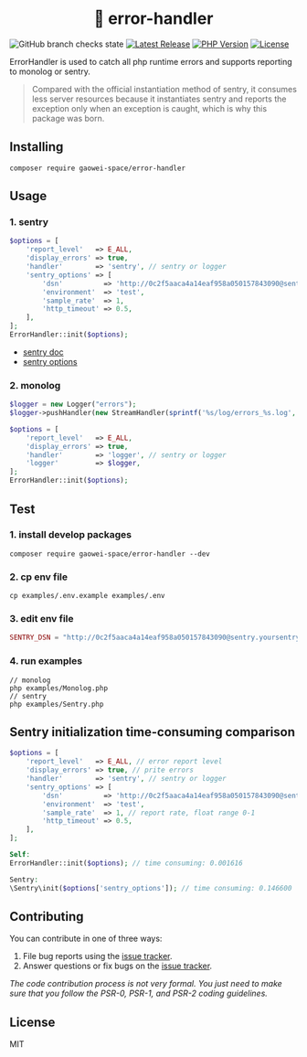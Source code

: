 <h1 align="center"> 🌈 error-handler </h1>

![GitHub branch checks state](https://img.shields.io/github/checks-status/gaowei-space/error-handler/main)
[![Latest Release](https://img.shields.io/github/v/release/gaowei-space/error-handler)](https://github.com/gaowei-space/error-handler/releases)
[![PHP Version](https://img.shields.io/packagist/php-v/gaowei-space/error-handler)](https://www.php.net/)
[![License](https://img.shields.io/github/license/gaowei-space/error-handler)](https://github.com/gaowei-space/error-handler/LICENSE)

<p> ErrorHandler is used to catch all php runtime errors and supports reporting to monolog or sentry. </p>

> Compared with the official instantiation method of sentry, it consumes less server resources because it instantiates sentry and reports the exception only when an exception is caught, which is why this package was born.


## Installing

```shell
composer require gaowei-space/error-handler
```

## Usage

### 1. sentry
```php
$options = [
    'report_level'   => E_ALL,
    'display_errors' => true,
    'handler'        => 'sentry', // sentry or logger
    'sentry_options' => [
        'dsn'          => 'http://0c2f5aaca4a14eaf958a050157843090@sentry.yoursentrysite.com/3',
        'environment'  => 'test',
        'sample_rate'  => 1,
        'http_timeout' => 0.5,
    ],
];
ErrorHandler::init($options);
```
- [sentry doc](https://docs.sentry.io/platforms/php/)
- [sentry options](https://docs.sentry.io/platforms/php/configuration/options/)


### 2. monolog
```php
$logger = new Logger("errors");
$logger->pushHandler(new StreamHandler(sprintf('%s/log/errors_%s.log', __DIR__, date('Ymd')), Logger::DEBUG, true, 0666));

$options = [
    'report_level'   => E_ALL,
    'display_errors' => true,
    'handler'        => 'logger', // sentry or logger
    'logger'         => $logger,
];
ErrorHandler::init($options);
```

## Test

### 1. install develop packages
```shell
composer require gaowei-space/error-handler --dev
```

### 2. cp env file
```shell
cp examples/.env.example examples/.env
```
### 3. edit env file
```php
SENTRY_DSN = "http://0c2f5aaca4a14eaf958a050157843090@sentry.yoursentrysite.com/3"
```
### 4. run examples
```shell
// monolog
php examples/Monolog.php
// sentry
php examples/Sentry.php
```

## Sentry initialization time-consuming comparison
```php
$options = [
    'report_level'   => E_ALL, // error report level
    'display_errors' => true, // prite errors
    'handler'        => 'sentry', // sentry or logger
    'sentry_options' => [
        'dsn'          => 'http://0c2f5aaca4a14eaf958a050157843090@sentry.yoursentrysite.com/3', // sentry website dsn
        'environment'  => 'test',
        'sample_rate'  => 1, // report rate, float range 0-1
        'http_timeout' => 0.5,
    ],
];

Self:
ErrorHandler::init($options); // time consuming: 0.001616

Sentry:
\Sentry\init($options['sentry_options']); // time consuming: 0.146600
```

## Contributing

You can contribute in one of three ways:

1. File bug reports using the [issue tracker](https://github.com/gaowei-space/error-handler/issues).
2. Answer questions or fix bugs on the [issue tracker](https://github.com/gaowei-space/error-handler/issues).

_The code contribution process is not very formal. You just need to make sure that you follow the PSR-0, PSR-1, and PSR-2 coding guidelines._

## License

MIT
